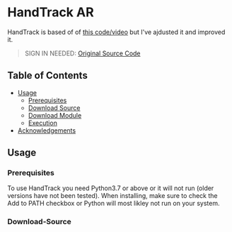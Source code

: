 # HandTrack AR

HandTrack is based of of [this code/video](https://www.youtube.com/watch?v=NZde8Xt78Iw) but I've ajdusted it and improved it.

> SIGN IN NEEDED: [Original Source Code](https://www.murtazahassan.com/courses/advance-computer-vision/lesson/basics-and-module-code/)

## Table of Contents
* [Usage](#usage)
  * [Prerequisites](#prerequisites)
  * [Download Source](#download-source)
  * [Download Module](#download-module)
  * [Execution](#execution)
* [Acknowledgements](#acknowledgements)

## Usage

### Prerequisites

To use HandTrack you need Python3.7 or above or it will not run (older versions have not been tested). When installing, make sure to check the Add to PATH checkbox or Python will most likley not run on your system.

### Download-Source

